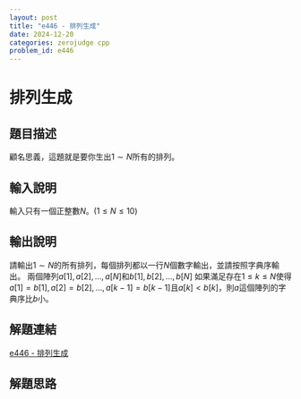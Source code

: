 ```yaml
---
layout: post
title: "e446 - 排列生成"
date: 2024-12-20
categories: zerojudge cpp
problem_id: e446
---
```


# 排列生成

## 題目描述

顧名思義，這題就是要你生出$1\sim N$所有的排列。

## 輸入說明

輸入只有一個正整數$N$。($1\le N\le 10$)

## 輸出說明

請輸出$1\sim N$的所有排列，每個排列都以一行$N$個數字輸出，並請按照字典序輸出。
兩個陣列$a[1], a[2], \ldots, a[N]$和$b[1], b[2], \ldots, b[N]$ 如果滿足存在$1\le k\le N$使得$a[1] = b[1], a[2] = b[2], \ldots, a[k - 1] = b[k - 1]$且$a[k] < b[k]$，則$a$這個陣列的字典序比$b$小。

## 解題連結

[e446 - 排列生成](https://zerojudge.tw/ShowProblem?problemid=e446)

## 解題思路

